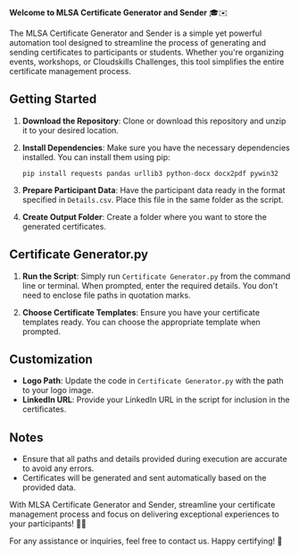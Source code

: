 **Welcome to MLSA Certificate Generator and Sender** 🎓✉️

The MLSA Certificate Generator and Sender is a simple yet powerful automation tool designed to streamline the process of generating and sending certificates to participants or students. Whether you're organizing events, workshops, or Cloudskills Challenges, this tool simplifies the entire certificate management process.

## Getting Started

1. **Download the Repository**: Clone or download this repository and unzip it to your desired location.

2. **Install Dependencies**: Make sure you have the necessary dependencies installed. You can install them using pip:

    ```
    pip install requests pandas urllib3 python-docx docx2pdf pywin32
    ```

3. **Prepare Participant Data**: Have the participant data ready in the format specified in `Details.csv`. Place this file in the same folder as the script.

4. **Create Output Folder**: Create a folder where you want to store the generated certificates.

## Certificate Generator.py

1. **Run the Script**: Simply run `Certificate Generator.py` from the command line or terminal. When prompted, enter the required details. You don't need to enclose file paths in quotation marks.

2. **Choose Certificate Templates**: Ensure you have your certificate templates ready. You can choose the appropriate template when prompted.

## Customization

- **Logo Path**: Update the code in `Certificate Generator.py` with the path to your logo image.
- **LinkedIn URL**: Provide your LinkedIn URL in the script for inclusion in the certificates.

## Notes

- Ensure that all paths and details provided during execution are accurate to avoid any errors.
- Certificates will be generated and sent automatically based on the provided data.

With MLSA Certificate Generator and Sender, streamline your certificate management process and focus on delivering exceptional experiences to your participants! 🚀📜

For any assistance or inquiries, feel free to contact us. Happy certifying! 🎉

